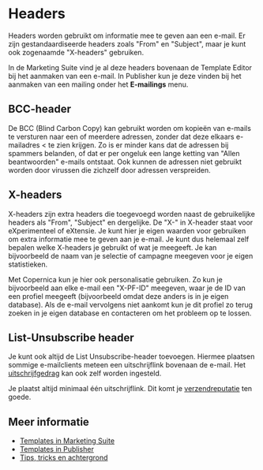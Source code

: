 # Headers
Headers worden gebruikt om informatie mee te geven aan een e-mail.
Er zijn gestandaardiseerde headers zoals "From" en "Subject", maar je
kunt ook zogenaamde "X-headers" gebruiken.

In de Marketing Suite vind je al deze headers bovenaan de Template Editor
bij het aanmaken van een e-mail. In Publisher kun je deze vinden bij het
aanmaken van een mailing onder het **E-mailings** menu.

## BCC-header
De BCC (Blind Carbon Copy) kan gebruikt worden om kopieën van e-mails te
versturen naar een of meerdere adressen, zonder dat deze elkaars e-mailadres <
te zien krijgen. Zo is er minder kans dat de adressen bij spammers
belanden, of dat er per ongeluk een lange ketting van "Allen beantwoorden"
e-mails ontstaat. Ook kunnen de adressen niet gebruikt worden door virussen
die zichzelf door adressen verspreiden.

## X-headers
X-headers zijn extra headers die toegevoegd worden naast de gebruikelijke
headers als "From", "Subject" en dergelijke. De "X-" in X-header staat voor
eXperimenteel of eXtensie. Je kunt hier je eigen waarden voor gebruiken
om extra informatie mee te geven aan je e-mail. Je kunt dus helemaal zelf
bepalen welke X-headers je gebruikt of wat je meegeeft. Je kan bijvoorbeeld
de naam van je selectie of campagne meegeven voor je eigen statistieken.

Met Copernica kun je hier ook personalisatie gebruiken. Zo kun je bijvoorbeeld
aan elke e-mail een "X-PF-ID" meegeven, waar je de ID van een profiel meegeeft
(bijvoorbeeld omdat deze anders is in je eigen database). Als de e-mail
vervolgens niet aankomt kun je dit profiel zo terug zoeken in je eigen database
en contacteren om het probleem op te lossen.

## List-Unsubscribe header
Je kunt ook altijd de List Unsubscribe-header toevoegen. Hiermee plaatsen sommige 
e-mailclients meteen een uitschrijflink bovenaan de e-mail. Het [uitschrijfgedrag](./database-unsubscribe-behavior) 
kan ook zelf worden ingesteld. 

Je plaatst altijd minimaal één uitschrijflink. Dit komt 
je [verzendreputatie](./send-reputation) ten goede.

## Meer informatie
* [Templates in Marketing Suite](./emailings-ms-templates)
* [Templates in Publisher](./emailings-publisher-templates)
* [Tips, tricks en achtergrond](./tips-and-tricks)

